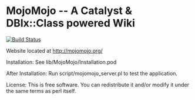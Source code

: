 # MojoMojo -- A Catalyst & DBIx::Class powered Wiki

[![Build Status](https://travis-ci.org/simonaw/mojomojo.svg?branch=master)](https://travis-ci.org/simonaw/mojomojo)

Website located at http://mojomojo.org/

Installation: See lib/MojoMojo/Installation.pod

After Installation: Run script/mojomojo_server.pl to test the application.

License: This is free software. You can redistribute it and/or modify 
it under the same terms as perl itself.
